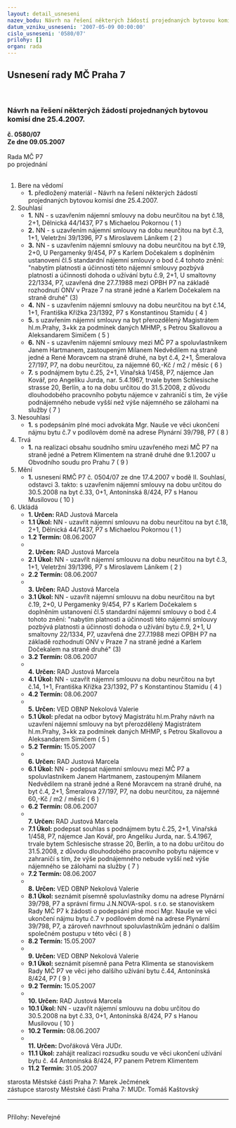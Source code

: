 ```yaml
---
layout: detail_usneseni
nazev_bodu: Návrh na řešení některých žádostí projednaných bytovou komisí dne 25.4.2007.
datum_vzniku_usneseni: '2007-05-09 00:00:00'
cislo_usneseni: '0580/07'
prilohy: []
organ: rada
---
```

<div id="ucUsn_pList" class="usn">
	<span><h2>Usnesení rady MČ Praha 7 </h2>
<br></span><div class="standBody">
<span><h3>Návrh na řešení některých žádostí projednaných bytovou komisí dne 25.4.2007.</h3></span><div class="center">
		<strong>č. 0580/07</strong><br>
	</div>
<div class="center">
		<strong>Ze dne 09.05.2007</strong><br><br>
	</div>Rada MČ P7<br> po projednání<br><br><ol>
<li>Bere na vědomí<ul><li>
<strong>1.</strong> předložený materiál - Návrh na řešení některých žádostí projednaných bytovou komisí dne 25.4.2007.</li></ul>
</li>
<li>Souhlasí<ul>
<li>
<strong>1.</strong> NN - s uzavřením nájemní smlouvy na dobu neurčitou na byt č.18, 2+1, Dělnická 44/1437, P7 s Michaelou Pokornou  ( 1 )</li>
<li>
<strong>2.</strong> NN - s uzavřením nájemní smlouvy na dobu neurčitou na byt č.3, 1+1, Veletržní 39/1396, P7 s Miroslavem Láníkem  ( 2 )</li>
<li>
<strong>3.</strong> NN - s uzavřením nájemní smlouvy na dobu neurčitou na byt č.19, 2+0, U Pergamenky 9/454, P7 s Karlem Dočekalem s doplněním ustanovení čl.5 standardní nájemní smlouvy o bod č.4 tohoto znění: "nabytím platnosti a účinnosti této nájemní smlouvy pozbývá platnosti a účinnosti dohoda o užívání bytu č.9, 2+1, U smaltovny 22/1334, P7, uzavřená dne 27.7.1988 mezi OPBH P7 na základě rozhodnutí ONV v Praze 7 na straně jedné a Karlem Dočekalem na straně druhé" (3)</li>
<li>
<strong>4.</strong> NN - s uzavřením nájemní smlouvy na dobu neurčitou na byt č.14, 1+1, Františka Křížka 23/1392, P7 s Konstantinou Stamidu  ( 4 )</li>
<li>
<strong>5.</strong> s uzavřením nájemní smlouvy na byt přerozdělený Magistrátem hl.m.Prahy, 3+kk za podmínek daných MHMP, s Petrou Skallovou a Aleksandarem Simičem  ( 5 )</li>
<li>
<strong>6.</strong> NN - s uzavřením nájemní smlouvy mezi MČ P7 a spoluvlastníkem Janem Hartmanem, zastoupeným Milanem Nedvědilem na straně jedné a René Moravcem na straně druhé, na byt č.4, 2+1, Šmeralova 27/197, P7, na dobu neurčitou, za nájemné 60,-Kč / m2 / měsíc  ( 6 )</li>
<li>
<strong>7.</strong> s podnájmem bytu č.25, 2+1, Vinařská 1/458, P7, nájemce Jan Kovář, pro Angeliku Jurda, nar. 5.4.1967, trvale bytem Schlesische strasse 20, Berlín, a to na dobu určitou do 31.5.2008, z důvodu dlouhodobého pracovního pobytu nájemce v zahraničí s tím, že výše podnájemného nebude vyšší než výše nájemného se zálohami na služby  ( 7 )</li>
</ul>
</li>
<li>Nesouhlasí<ul><li>
<strong>1.</strong> s podepsáním plné moci advokáta Mgr. Nauše ve věci ukončení nájmu bytu č.7 v podílovém domě na adrese Plynární 39/798, P7  ( 8 )</li></ul>
</li>
<li>Trvá<ul><li>
<strong>1.</strong> na realizaci obsahu soudního smíru uzavřeného mezi MČ P7 na straně jedné a Petrem Klimentem na straně druhé dne 9.1.2007 u Obvodního soudu pro Prahu 7  ( 9 )</li></ul>
</li>
<li>Mění<ul><li>
<strong>1.</strong> usnesení RMČ P7 č. 0504/07 ze dne 17.4.2007 v bodě II. Souhlasí, odstavci 3. takto: s uzavřením nájemní smlouvy na dobu určitou do 30.5.2008 na byt č.33, 0+1, Antonínská 8/424, P7 s Hanou Musilovou  ( 10 )   </li></ul>
</li>
<li>Ukládá<ul>
<li>
<strong>1. Určen: </strong>RAD Justová Marcela</li>
<li>
<strong>1.1 Úkol: </strong>NN - uzavřít nájemní smlouvu na dobu neurčitou na byt č.18, 2+1, Dělnická 44/1437, P7 s Michaelou Pokornou  ( 1 )</li>
<li>
<strong>1.2 Termín: </strong>08.06.2007</li>
<li>
<strong><br>2. Určen: </strong>RAD Justová Marcela</li>
<li>
<strong>2.1 Úkol: </strong>NN - uzavřít nájemní smlouvu na dobu neurčitou na byt č.3, 1+1, Veletržní 39/1396, P7 s Miroslavem Láníkem  ( 2 )</li>
<li>
<strong>2.2 Termín: </strong>08.06.2007</li>
<li>
<strong><br>3. Určen: </strong>RAD Justová Marcela</li>
<li>
<strong>3.1 Úkol: </strong>NN - uzavřít nájemní smlouvu na dobu neurčitou na byt č.19, 2+0, U Pergamenky 9/454, P7 s Karlem Dočekalem s doplněním ustanovení čl.5 standardní nájemní smlouvy o bod č.4 tohoto znění: "nabytím platnosti a účinnosti této nájemní smlouvy pozbývá platnosti a účinnosti dohoda o užívání bytu č.9, 2+1, U smaltovny 22/1334, P7, uzavřená dne 27.7.1988 mezi OPBH P7 na základě rozhodnutí ONV v Praze 7 na straně jedné a Karlem Dočekalem na straně druhé" (3)</li>
<li>
<strong>3.2 Termín: </strong>08.06.2007</li>
<li>
<strong><br>4. Určen: </strong>RAD Justová Marcela</li>
<li>
<strong>4.1 Úkol: </strong>NN - uzavřít nájemní smlouvu na dobu neurčitou na byt č.14, 1+1, Františka Křížka 23/1392, P7 s Konstantinou Stamidu  ( 4 )</li>
<li>
<strong>4.2 Termín: </strong>08.06.2007</li>
<li>
<strong><br>5. Určen: </strong>VED OBNP Nekolová Valerie</li>
<li>
<strong>5.1 Úkol: </strong>předat na odbor bytový Magistrátu hl.m.Prahy návrh na uzavření nájemní smlouvy na byt přerozdělený Magistrátem hl.m.Prahy, 3+kk za podmínek daných MHMP, s Petrou Skallovou a Aleksandarem Simičem  ( 5 )</li>
<li>
<strong>5.2 Termín: </strong>15.05.2007</li>
<li>
<strong><br>6. Určen: </strong>RAD Justová Marcela</li>
<li>
<strong>6.1 Úkol: </strong>NN - podepsat nájemní smlouvu mezi MČ P7 a spoluvlastníkem Janem Hartmanem, zastoupeným Milanem Nedvědilem na straně jedné a René Moravcem na straně druhé, na byt č.4, 2+1, Šmeralova 27/197, P7, na dobu neurčitou, za nájemné 60,-Kč / m2 / měsíc  ( 6 )</li>
<li>
<strong>6.2 Termín: </strong>08.06.2007</li>
<li>
<strong><br>7. Určen: </strong>RAD Justová Marcela</li>
<li>
<strong>7.1 Úkol: </strong>podepsat souhlas s podnájmem bytu č.25, 2+1, Vinařská 1/458, P7, nájemce Jan Kovář, pro Angeliku Jurda, nar. 5.4.1967, trvale bytem Schlesische strasse 20, Berlín, a to na dobu určitou do 31.5.2008, z důvodu dlouhodobého pracovního pobytu nájemce v zahraničí s tím, že výše podnájemného nebude vyšší než výše nájemného se zálohami na služby ( 7 )</li>
<li>
<strong>7.2 Termín: </strong>08.06.2007</li>
<li>
<strong><br>8. Určen: </strong>VED OBNP Nekolová Valerie</li>
<li>
<strong>8.1 Úkol: </strong>seznámit písemně spoluvlastníky domu na adrese Plynární 39/798, P7 a správní firmu J.N.NOVA-spol. s r.o. se stanoviskem Rady MČ P7 k žádosti o podepsání plné moci Mgr. Nauše ve věci ukončení nájmu bytu č.7 v podílovém domě na adrese Plynární 39/798, P7, a zároveň navrhnout spoluvlastníkům jednání o dalším společném postupu v této věci  ( 8 )</li>
<li>
<strong>8.2 Termín: </strong>15.05.2007</li>
<li>
<strong><br>9. Určen: </strong>VED OBNP Nekolová Valerie</li>
<li>
<strong>9.1 Úkol: </strong>seznámit písemně pana Petra Klimenta se stanoviskem Rady MČ P7 ve věci jeho dalšího užívání bytu č.44, Antonínská 8/424, P7  ( 9 )</li>
<li>
<strong>9.2 Termín: </strong>15.05.2007</li>
<li>
<strong><br>10. Určen: </strong>RAD Justová Marcela</li>
<li>
<strong>10.1 Úkol: </strong>NN - uzavřít nájemní smlouvu na dobu určitou do 30.5.2008 na byt č.33, 0+1, Antonínská 8/424, P7 s Hanou Musilovou  ( 10 )</li>
<li>
<strong>10.2 Termín: </strong>08.06.2007</li>
<li>
<strong><br>11. Určen: </strong>Dvořáková Věra JUDr.</li>
<li>
<strong>11.1 Úkol: </strong>zahájit realizaci rozsudku soudu ve věci ukončení užívání bytu č. 44 Antonínská 8/424, P7 panem Petrem Klimentem</li>
<li>
<strong>11.2 Termín: </strong>31.05.2007</li>
</ul>
</li>
</ol>starosta Městské části Praha 7: Marek Ječmének<br>zástupce starosty Městské části Praha 7: MUDr. Tomáš Kaštovský <hr>
<br>Přílohy: Neveřejné</div>
</div>